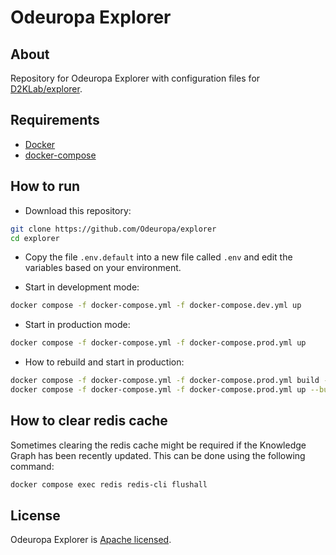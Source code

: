 # Odeuropa Explorer

## About

Repository for Odeuropa Explorer with configuration files for [D2KLab/explorer](https://github.com/D2KLab/explorer).

## Requirements

- [Docker](https://docs.docker.com/engine/)
- [docker-compose](https://docs.docker.com/compose/)

## How to run

- Download this repository:

```bash
git clone https://github.com/Odeuropa/explorer
cd explorer
```

- Copy the file `.env.default` into a new file called `.env` and edit the variables based on your environment.

- Start in development mode:

```bash
docker compose -f docker-compose.yml -f docker-compose.dev.yml up
```

- Start in production mode:

```bash
docker compose -f docker-compose.yml -f docker-compose.prod.yml up
```

- How to rebuild and start in production:

```bash
docker compose -f docker-compose.yml -f docker-compose.prod.yml build --no-cache
docker compose -f docker-compose.yml -f docker-compose.prod.yml up --build --force-recreate -d
```

## How to clear redis cache

Sometimes clearing the redis cache might be required if the Knowledge Graph has been recently updated. This can be done using the following command:

```bash
docker compose exec redis redis-cli flushall
```

## License

Odeuropa Explorer is [Apache licensed](https://github.com/Odeuropa/explorer/blob/main/LICENSE).
